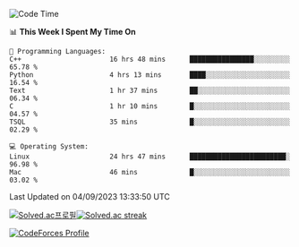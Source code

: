 
<!--START_SECTION:waka-->
![Code Time](http://img.shields.io/badge/Code%20Time-3%2C002%20hrs%2021%20mins-blue)

📊 **This Week I Spent My Time On** 

```text
💬 Programming Languages: 
C++                      16 hrs 48 mins      ████████████████░░░░░░░░░   65.78 % 
Python                   4 hrs 13 mins       ████░░░░░░░░░░░░░░░░░░░░░   16.54 % 
Text                     1 hr 37 mins        ██░░░░░░░░░░░░░░░░░░░░░░░   06.34 % 
C                        1 hr 10 mins        █░░░░░░░░░░░░░░░░░░░░░░░░   04.57 % 
TSQL                     35 mins             █░░░░░░░░░░░░░░░░░░░░░░░░   02.29 % 

💻 Operating System: 
Linux                    24 hrs 47 mins      ████████████████████████░   96.98 % 
Mac                      46 mins             █░░░░░░░░░░░░░░░░░░░░░░░░   03.02 % 
```


 Last Updated on 04/09/2023 13:33:50 UTC
<!--END_SECTION:waka-->


[![Solved.ac프로필](http://mazassumnida.wtf/api/generate_badge?boj=hckim96)](https://solved.ac/hckim96)[![Solved.ac streak](http://mazandi.herokuapp.com/api?handle=hckim96&theme=dark)](https://solved.ac/hckim96)


[![CodeForces Profile](https://cf.leed.at?id=hckim96)](https://codeforces.com/profile/hckim96)

